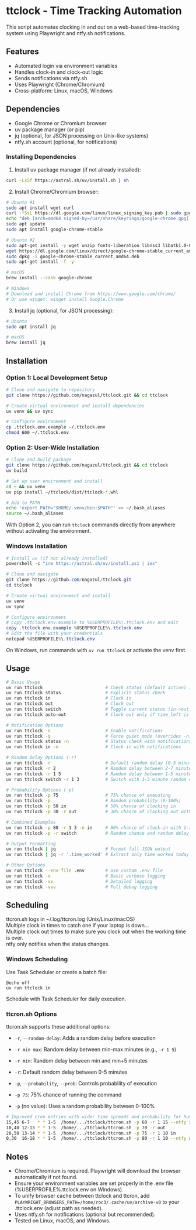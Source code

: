# ttclock - Time Tracking Automation

This script automates clocking in and out on a web-based time-tracking system using Playwright and ntfy.sh notifications.

## Features

 - Automated login via environment variables
 - Handles clock-in and clock-out logic
 - Sends notifications via ntfy.sh
 - Uses Playwright (Chrome/Chromium)
 - Cross-platform: Linux, macOS, Windows

## Dependencies

- Google Chrome or Chromium browser
- uv package manager (or pip)
- jq (optional, for JSON processing on Unix-like systems)
- ntfy.sh account (optional, for notifications)

### Installing Dependencies

1. Install uv package manager (if not already installed):
```bash
curl -LsSf https://astral.sh/uv/install.sh | sh
```

2. Install Chrome/Chromium browser:
```bash
# Ubuntu #1
sudo apt install wget curl
curl -fSsL https://dl.google.com/linux/linux_signing_key.pub | sudo gpg --dearmor -o /usr/share/keyrings/google-chrome.gpg
echo "deb [arch=amd64 signed-by=/usr/share/keyrings/google-chrome.gpg] http://dl.google.com/linux/chrome/deb/ stable main" | sudo tee /etc/apt/sources.list.d/google-chrome.list
sudo apt update
sudo apt install google-chrome-stable

# Ubuntu #2
sudo apt-get install -y wget unzip fonts-liberation libnss3 libatk1.0-0 libatk-bridge2.0-0 libcups2 libgbm1
wget https://dl.google.com/linux/direct/google-chrome-stable_current_amd64.deb
sudo dpkg -i google-chrome-stable_current_amd64.deb
sudo apt-get install -f -y

# macOS
brew install --cask google-chrome

# Windows
# Download and install Chrome from https://www.google.com/chrome/
# Or use winget: winget install Google.Chrome
```

3. Install jq (optional, for JSON processing):
```bash
# Ubuntu
sudo apt install jq

# macOS
brew install jq
```

## Installation

### Option 1: Local Development Setup

```bash
# Clone and navigate to repository
git clone https://github.com/nagazul/ttclock.git && cd ttclock

# Create virtual environment and install dependencies
uv venv && uv sync

# Configure environment
cp .ttclock.env.example ~/.ttclock.env
chmod 600 ~/.ttclock.env
```

### Option 2: User-Wide Installation

```bash
# Clone and build package
git clone https://github.com/nagazul/ttclock.git && cd ttclock
uv build

# Set up user environment and install
cd ~ && uv venv
uv pip install ~/ttclock/dist/ttclock-*.whl

# Add to PATH
echo 'export PATH="$HOME/.venv/bin:$PATH"' >> ~/.bash_aliases
source ~/.bash_aliases
```

With Option 2, you can run `ttclock` commands directly from anywhere without activating the environment.

### Windows Installation

```powershell
# Install uv (if not already installed)
powershell -c "irm https://astral.sh/uv/install.ps1 | iex"

# Clone and navigate
git clone https://github.com/nagazul/ttclock.git
cd ttclock

# Create virtual environment and install
uv venv
uv sync

# Configure environment
# Copy .ttclock.env.example to %USERPROFILE%\.ttclock.env and edit
copy .ttclock.env.example %USERPROFILE%\.ttclock.env
# Edit the file with your credentials
notepad %USERPROFILE%\.ttclock.env
```

On Windows, run commands with `uv run ttclock` or activate the venv first.

## Usage

```bash
# Basic Usage
uv run ttclock                        # Check status (default action) in quiet mode
uv run ttclock status                 # Explicit status check
uv run ttclock in                     # Clock in
uv run ttclock out                    # Clock out
uv run ttclock switch                 # Toggle current status (in->out or out->in)
uv run ttclock auto-out               # Clock out only if time_left is 00:00:00

# Notification Options
uv run ttclock -n                     # Enable notifications
uv run ttclock -q                     # Force quiet mode (overrides -n)
uv run ttclock status -n              # Status check with notifications
uv run ttclock in -n                  # Clock in with notifications

# Random Delay Options (-r)
uv run ttclock -r                     # Default random delay (0-5 minutes)
uv run ttclock -r 2                   # Random delay between 2-7 minutes
uv run ttclock -r 1 5                 # Random delay between 1-5 minutes
uv run ttclock switch -r 1 3          # Switch with 1-3 minute random delay

# Probability Options (-p)
uv run ttclock -p 75                  # 75% chance of executing
uv run ttclock -p                     # Random probability (0-100%)
uv run ttclock -p 50 in               # 50% chance of clocking in
uv run ttclock -p 30 -r out           # 30% chance of clocking out with random delay

# Combined Examples
uv run ttclock -p 80 -r 1 3 -n in     # 80% chance of clock-in with 1-3 min delay and notifications
uv run ttclock -p -r switch           # Random chance and random delay for status switch

# Output Formatting
uv run ttclock | jq                   # Format full JSON output
uv run ttclock | jq -r '.time_worked' # Extract only time worked today

# Other Options
uv run ttclock --env-file .env        # Use custom .env file
uv run ttclock -v                     # Basic verbose logging
uv run ttclock -vv                    # Detailed logging
uv run ttclock -vvv                   # Full debug logging
```

## Scheduling
ttcron.sh logs in ~/.log/ttcron.log (Unix/Linux/macOS)  
Multiple clock in times to catch one if your laptop is down...  
Multiple clock out times to make sure you clock out when the working time is over.    
ntfy only notifies when the status changes.

### Windows Scheduling
Use Task Scheduler or create a batch file:

```batch
@echo off
uv run ttclock in
```

Schedule with Task Scheduler for daily execution.  

### ttcron.sh Options

ttcron.sh supports these additional options:

  - `-r`, `--random-delay`: Adds a random delay before execution
  - `-r min max`: Random delay between min-max minutes (e.g., `-r 1 5`)
  - `-r min`: Random delay between min and min+5 minutes
  - `-r`: Default random delay between 0-5 minutes

  - `-p`, `--probability`, `--prob`: Controls probability of execution
  - `-p 75`: 75% chance of running the command
  - `-p` (no value): Uses a random probability between 0-100%

```bash
# Improved cron entries with wider time spreads and probability for human-like randomness:
15,45 6-7   * * 1-5  /home/.../ttclock/ttcron.sh -p 60 -r 1 15 --ntfy in           # 60% chance morning clock-in at varied times with 1-15 min delay
10,40 12-13 * * 1-5  /home/.../ttclock/ttcron.sh -p 70 -r out                      # 70% chance lunch clock-out with random delay
20,50 13-14 * * 1-5  /home/.../ttclock/ttcron.sh -p 75 -r 1 10 in                  # 75% chance afternoon clock-in with 1-10 min delay
0,30  16-18 * * 1-5  /home/.../ttclock/ttcron.sh -p 80 -r 1 10 --ntfy auto-out     # 80% chance evening auto-out with 1-10 min delay
```

## Notes

  - Chrome/Chromium is required. Playwright will download the browser automatically if not found.
  - Ensure your environment variables are set properly in the .env file (%USERPROFILE%\.ttclock.env on Windows).
  - To unify browser cache between ttclock and ttcron, add `PLAYWRIGHT_BROWSERS_PATH=/home/roc3/.cache/uv/archive-v0` to your .ttclock.env (adjust path as needed).
  - Uses ntfy.sh for notifications (optional but recommended).
  - Tested on Linux, macOS, and Windows.

